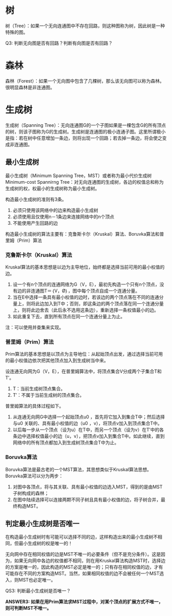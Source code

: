 # 树
树（Tree）：如果一个无向连通图中不存在回路，则这种图称为树，因此树是一种特殊的图。

Q3: 判断无向图是否有回路？判断有向图是否有回路？

# 森林
森林（Forest）：如果一个无向图中包含了几棵树，那么该无向图可以称为森林。很明显森林是非连通图。

# 生成树
生成树（Spanning Tree）：无向连通图G的一个子图如果是一棵包含G的所有顶点的树，则该子图称为G的生成树。生成树是连通图的极小连通子图。这里所谓极小是指：若在树中任意增加一条边，则将出现一个回路；若去掉一条边，将会使之变成非连通图。

## 最小生成树
最小生成树（Minimum Spanning Tree，MST）或者称为最小代价生成树 Minimum-cost Spannirng Tree：对无向连通图的生成树，各边的权值总和称为生成树的权，权最小的生成树称为最小生成树。

构造最小生成树的准则有3条。
1. 必须只使用该网络中的边来构造最小生成树
2. 必须使用且仅使用n－1条边来连接网络中的n个顶点
3. 不能使用产生回路的边

构造最小生成树的算法主要有：克鲁斯卡尔（Kruskal）算法、Boruvka算法和普里姆（Prim）算法

### 克鲁斯卡尔（Kruskal）算法
Kruskal算法的基本思想是以边为主导地位，始终都是选择当前可用的最小权值的边。

1. 设一个有n个顶点的连通网络为G（V，E），最初先构造一个只有n个顶点，没有边的非连通图T＝｛V，Ø｝，图中每个顶点自成一个连通分量。
2. 当在E中选择一条具有最小权值的边时，若该边的两个顶点落在不同的连通分量上，则将此边加入到T中；否则，即这条边的两个顶点落在同一个连通分量上，则将此边舍去（此后永不选用这条边），重新选择一条权值最小的边。
3. 如此重复下去，直到所有顶点在同一个连通分量上为止。

注：可以使用并查集来实现。

### 普里姆（Prim）算法
Prim算法的基本思想是以顶点为主导地位：从起始顶点出发，通过选择当前可用的最小权值边依次把其他顶点加入到生成树当中来。

设连通无向网为G（V，E），在普里姆算法中，将顶点集合V分成两个子集合T和T′。
1. T：当前生成树顶点集合。
2. T′：不属于当前生成树的顶点集合。

普里姆算法的具体过程如下。
1. 从连通无向网G中选择一个起始顶点u0 ，首先将它加入到集合T中；然后选择与u0 关联的、具有最小权值的边（u0 ，v），将顶点v加入到顶点集合T中。
2. 以后每一步从一个顶点（设为u）在T中，而另一个顶点（设为v）在T′中的各条边中选择权值最小的边（u，v），把顶点v加入到集合T中。如此继续，直到网络中的所有顶点都加入到生成树顶点集合T中为止。

### Boruvka算法
Boruvka算法是最古老的一个MST算法，其思想类似于Kruskal算法思想。Boruvka算法可以分为两步：
1. 对图中各顶点，将与其关联、具有最小权值的边选入MST，得到的是由MST子树构成的森林；
2. 在图中陆续选择可以连接两颗不同子树且具有最小权值的边，将子树合并，最终构造MST。

## 判定最小生成树是否唯一
在构造最小生成树时有可能可以选择不同的边，这样构造出来的最小生成树不相同，但最小生成树的权是唯一的！

无向网中存在相同权值的边是MST不唯一的必要条件（但不是充分条件）。这是因为，如果无向网中各边的权值都不相同，则在用Kruskal算法构造MST时，选择边的方案是唯一的，因此构造的MST必定是唯一的；只有存在相同权值的边，才有可能存在不同的方案构造MST。当然，如果相同权值的边不会被任何一个MST选入，则MST也必定唯一。

QS3: 判断最小生成树是否唯一？

**ANSWER3: 如果在用Prim算法求MST过程中，对某个顶点的扩展方式不唯一，则可判断MST不唯一。**

